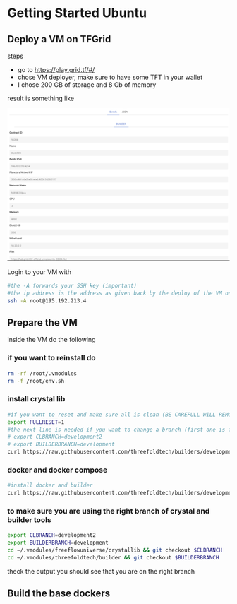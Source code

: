 # Getting Started Ubuntu

## Deploy a VM on TFGrid

steps

- go to https://play.grid.tf/#/
- chose VM deployer, make sure to have some TFT in your wallet
- I chose 200 GB of storage and 8 Gb of memory

result is something like

![](img/play_ubuntu_done.png)  

Login to your VM with

```bash
#the -A forwards your SSH key (important)
#the ip address is the address as given back by the deploy of the VM on threefold play
ssh -A root@195.192.213.4
```

## Prepare the VM

inside the VM do the following

### if you want to reinstall do

```bash
rm -rf /root/.vmodules
rm -f /root/env.sh
```

### install crystal lib

```bash
#if you want to reset and make sure all is clean (BE CAREFULL WILL REMOVE CODE DIRS)
export FULLRESET=1
#the next line is needed if you want to change a branch (first one is for crylstallib, 2nd builders)
# export CLBRANCH=development2
# export BUILDERBRANCH=development
curl https://raw.githubusercontent.com/threefoldtech/builders/development/scripts/install.sh > /tmp/crystal.sh && bash /tmp/crystal.sh
```


###  docker and docker compose

```bash
#install docker and builder
curl https://raw.githubusercontent.com/threefoldtech/builders/development/scripts/installers/docker.sh > /tmp/docker.sh && bash /tmp/docker.sh
```

### to make sure you are using the right branch of crystal and builder tools

```bash
export CLBRANCH=development2
export BUILDERBRANCH=development
cd ~/.vmodules/freeflowuniverse/crystallib && git checkout $CLBRANCH
cd ~/.vmodules/threefoldtech/builder && git checkout $BUILDERBRANCH
```

theck the output you should see that you are on the right branch

## Build the base dockers


```

```





